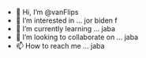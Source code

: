 - 👋 Hi, I’m @vanFlips
- 👀 I’m interested in ... jor biden f
- 🌱 I’m currently learning ... jaba 
- 💞️ I’m looking to collaborate on ... jaba
- 📫 How to reach me ... jaba

<!---
vanFlips/vanFlips is a ✨ special ✨ repository because its `README.md` (this file) appears on your GitHub profile.
You can click the Preview link to take a look at your changes.
--->
